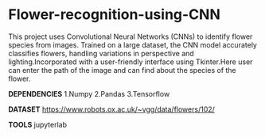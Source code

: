 # Flower-recognition-using-CNN
This project uses Convolutional Neural Networks (CNNs) to identify flower species from images. Trained on a large dataset, the CNN model accurately classifies flowers, handling variations in perspective and lighting.Incorporated with a user-friendly interface using Tkinter.Here user can enter the path of the image and can find about the species of the flower.

**DEPENDENCIES**
 1.Numpy
 2.Pandas
 3.Tensorflow

**DATASET**
 https://www.robots.ox.ac.uk/~vgg/data/flowers/102/

**TOOLS**
 jupyterlab
